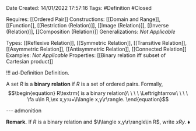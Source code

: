 <br />
<br />

Date Created: 14/01/2022 17:57:16
Tags: #Definition #Closed 

Requires: [[Ordered Pair]]
Constructions: [[Domain and Range]], [[Function]], [[Restriction (Relation)]], [[Image (Relation)]], [[Inverse (Relation)]], [[Composition (Relation)]]
Generalizations: _Not Applicable_

Types: [[Reflexive Relation]], [[Symmetric Relation]], [[Transitive Relation]], [[Asymmetric Relation]], [[Antisymmetric Relation]], [[Connected Relation]]
Examples: _Not Applicable_ 
Properties: [[Binary relation iff subset of Cartesian product]]

!!! ad-Definition Definition.

A set $R$ is a **binary relation** if $R$ is a set of ordered pairs. Formally,
$$\begin{equation}
    R\textrm{ is a binary relation}\ \ \ \ \Leftrightarrow\ \ \ \ \fa u\in R,\ex x,y:u=\l\langle x,y\r\rangle.
\end{equation}$$

--- admonition

**Remark.** If $R$ is a binary relation and $\l\langle x,y\r\rangle\in R$, write $xRy$.<span style="float:right;">$\blacklozenge$</span>
